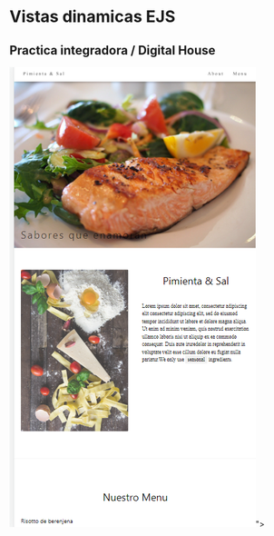 # Vistas dinamicas EJS
## Practica integradora / Digital House 

<img src="https://github.com/YonPalac1/pimienta_y_sal/blob/main/preview/img.png?raw=true">">
